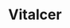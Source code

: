 ---
title: "Vitalcer"
url: /ciudad-autonoma-de-buenos-aires/vitalcer-avenida-juramento/
shop: alimentación sana
---